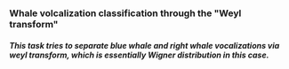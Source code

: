 ### Whale volcalization classification through the "Weyl transform"
##### This task tries to separate blue whale and right whale vocalizations via weyl transform, which is essentially Wigner distribution in this case.  
